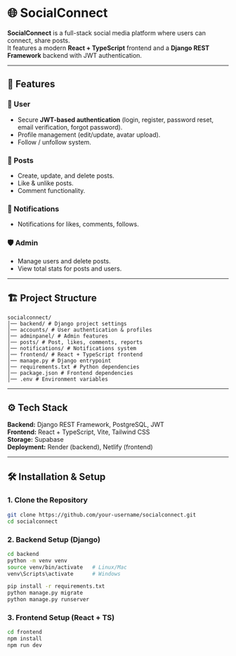 # 🌐 SocialConnect

**SocialConnect** is a full-stack social media platform where users can connect, share posts.  
It features a modern **React + TypeScript** frontend and a **Django REST Framework** backend with JWT authentication.

---

## 🚀 Features

### 👤 User
- Secure **JWT-based authentication** (login, register, password reset, email verification, forgot password).
- Profile management (edit/update, avatar upload).
- Follow / unfollow system.

### 📌 Posts
- Create, update, and delete posts.
- Like & unlike posts.
- Comment functionality.

### 💬 Notifications
- Notifications for likes, comments, follows.

### 🛡️ Admin
- Manage users and delete posts.
- View total stats for posts and users.

---

## 🏗️ Project Structure
```
socialconnect/
│── backend/ # Django project settings
│── accounts/ # User authentication & profiles
│── adminpanel/ # Admin features
│── posts/ # Post, likes, comments, reports
│── notifications/ # Notifications system
│── frontend/ # React + TypeScript frontend
│── manage.py # Django entrypoint
│── requirements.txt # Python dependencies
│── package.json # Frontend dependencies
│── .env # Environment variables
```


---

## ⚙️ Tech Stack

**Backend:** Django REST Framework, PostgreSQL, JWT  
**Frontend:** React + TypeScript, Vite, Tailwind CSS  
**Storage:** Supabase  
**Deployment:** Render (backend), Netlify (frontend)  

---

## 🛠️ Installation & Setup

### 1. Clone the Repository
```bash
git clone https://github.com/your-username/socialconnect.git
cd socialconnect
```

### 2. Backend Setup (Django)
```bash
cd backend
python -m venv venv
source venv/bin/activate   # Linux/Mac
venv\Scripts\activate      # Windows

pip install -r requirements.txt
python manage.py migrate
python manage.py runserver
```

### 3. Frontend Setup (React + TS)
```bash
cd frontend
npm install
npm run dev
```

